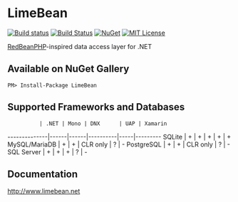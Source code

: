# LimeBean

[![Build status](https://ci.appveyor.com/api/projects/status/5yhkdmccir3s5wy7/branch/master?svg=true)](https://ci.appveyor.com/project/AlekseyMartynov/limebean)
[![Build Status](https://travis-ci.org/AlekseyMartynov/LimeBean.svg?branch=master)](https://travis-ci.org/AlekseyMartynov/LimeBean)
[![NuGet](https://img.shields.io/nuget/v/LimeBean.svg)](https://www.nuget.org/packages/LimeBean)
[![MIT License](https://img.shields.io/github/license/alekseymartynov/limebean.svg)](https://raw.githubusercontent.com/AlekseyMartynov/LimeBean/master/LICENSE.txt)

[RedBeanPHP](http://redbeanphp.com/)-inspired data access layer for .NET

## Available on NuGet Gallery

    PM> Install-Package LimeBean

## Supported Frameworks and Databases

              | .NET | Mono | DNX      | UAP | Xamarin 
--------------|------|------|----------|-----|---------
SQLite        | +    | +    | +        | +   | +
MySQL/MariaDB | +    | +    | CLR only | ?   | -
PostgreSQL    | +    | +    | CLR only | ?   | -
SQL Server    | +    | +    | +        | ?   | -

## Documentation

http://www.limebean.net